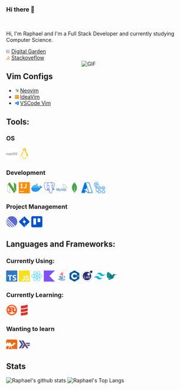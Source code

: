 ### Hi there 👋

<br />

Hi, I'm Raphael and I'm a Full Stack Developer and currently studying Computer Science.

<div>
    <img src="./assets/notion-color.svg" width="10" />
    <a href="https://nerdz.ch">Digital Garden</a>
</div> 

<div>
    <img src="./assets/stackoverflow-color.svg" width="10" />
    <a href="https://stackoverflow.com/users/12544632/raphaelluethy?tab=profile">Stackoveflow</a>
</div> 


<img align="right" width="300" alt="GIF" src="https://i.imgur.com/291lzxL.gif" />

## Vim Configs

<ul>
  <li> <img src="./assets/neovim-color.svg" width="10" /> <a href="https://github.com/raphaelluethy/nvim">Neovim</a></li>
  <li> <img src="./assets/intellijidea-color.svg" width="10" /> <a href="https://github.com/raphaelluethy/ideavim">IdeaVim</a></li>
  <li> <img src="./assets/visualstudiocode-color.svg" width="10" /> <a href="https://github.com/raphaelluethy/vscode">VSCode Vim</a></li>
</ul>

## Tools:

### OS
<div>
    <img src="./assets/macos-color.svg" width="30" />
    <img src="./assets/linux-color.svg" width="30" />
</div>

### Development

<div>
    <img src="./assets/neovim-color.svg" width="30" />
    <img src="./assets/intellijidea-color.svg" width="30" />
    <img src="./assets/docker-color.svg" width="30" />
    <img src="./assets/postgresql-color.svg" width="30" />
    <img src="./assets/mysql-color.svg" width="30" />
    <img src="./assets/mongodb-color.svg" width="30" />
    <img src="./assets/microsoftazure-color.svg" width="30" />
    <img src="./assets/githubactions-color.svg" width="30" />
</div>

### Project Management
<div>
    <img src="./assets/linear-color.svg" width="30" />
     <img src="./assets/jirasoftware-color.svg" width="30" />
      <img src="./assets/trello-color.svg" width="30" />
</div>

## Languages and Frameworks:

### Currently Using:

<div>
    <img src="./assets/typescript-color.svg" width="30" />
    <img src="./assets/javascript-color.svg" width="30" />
    <img src="./assets/react-color.svg" width="30" />
    <img src="./assets/kotlin-color.svg" width="30" />
    <img src="./assets/java-color.svg" width="30" />
    <img src="./assets/cplusplus-color.svg" width="30" />
    <img src="./assets/lua-color.svg" width="30" />
    <img src="./assets/tailwindcss-color.svg" width="30" />
    <img src="./assets/latex-color.svg" width="30" />
</div>

### Currently Learning:

<div>
    <img src="./assets/rust-color.svg" width="30" />
    <img src="./assets/scala-color.svg" width="30" />
</div>

### Wanting to learn

<div>
    <img src="./assets/ocaml-color.svg" width="30" />
    <img src="./assets/haskell-color.svg" width="30" />
</div>

## Stats

![Raphael's github stats](https://github-readme-stats.vercel.app/api?username=raphaelluethy&count_private=true&theme=dark&show_icons=true)
![Raphael's Top Langs](https://github-readme-stats.vercel.app/api/top-langs/?username=raphaelluethy&layout=compact&theme=dark)
